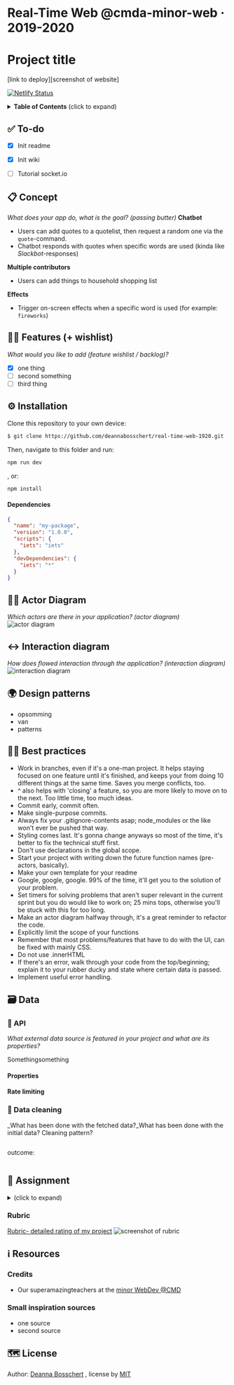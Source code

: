 # Real-Time Web @cmda-minor-web · 2019-2020
# Project title

[link to deploy][screenshot of website]

[![Netlify Status](https://api.netlify.com/api/v1/badges/9aec17a8-142c-40c1-a2b2-ad3e73f9f652/deploy-status)](https://app.netlify.com/sites/rtw/deploys)


<details>
  <summary><strong>Table of Contents</strong> (click to expand)</summary>

<!-- toc -->

- [✅ To-do](#--to-do)
- [📋 Concept](#---concept)
- [👯🏿‍ Features (+ wishlist)](#------features----wishlist-)
- [⚙️ Installation](#---installation)
- [🧑🏼‍ Actor Diagram](#------actor-diagram)
- [↔️ Interaction diagram](#---interaction-diagram)
- [🌍 Design patterns](#---design-patterns)
- [👍🏽 Best practices](#-----best-practices)
- [🗃 Data](#---data)
  * [🐒 API](#---github-api)
    + [Endpoint(s)](#endpoint-s-)
    + [Rate limiting](#rate-limiting)
  * [💽 Data cleaning](#---data-cleaning)
- [🏫 Assignment](#---assignment)
  * [Learning goals](#learning-goals)
  * [Week 1 - Hello Server 🐒](#week-1---hello-api---)
  * [Week 2 - Sharing is caring 🛠](#week-2---design-and-refactor---)
  * [Week 3 - Let’s take this show on the road 🎁](#week-3---wrapping-up---)
  * [Rubric](#rubric)
- [ℹ️ Resources](#---resources)
  * [Credits](#credits)
  * [Small inspiration sources](#small-inspiration-sources)
- [🗺️ License](#----license)

<!-- tocstop -->

</details>

## ✅ To-do
- [x] Init readme
- [x] Init wiki
- [ ] Tutorial socket.io



## 📋 Concept
_What does your app do, what is the goal? (passing butter)_
**Chatbot**
- Users can add quotes to a quotelist, then request a random one via the `quote`-command.
- Chatbot responds with quotes when specific words are used (kinda like _Slackbot_-responses)

**Multiple contributors**
- Users can add things to household shopping list


**Effects**
- Trigger on-screen effects when a specific word is used (for example: `fireworks`)

## 👯🏿‍ Features (+ wishlist)
_What would you like to add (feature wishlist / backlog)?_

- [x] one thing
- [ ] second something
- [ ] third thing

## ⚙️ Installation
Clone this repository to your own device:
```bash
$ git clone https://github.com/deannabosschert/real-time-web-1920.git
```
Then, navigate to this folder and run:

```bash
npm run dev
```
, or:

```bash
npm install
```

#### Dependencies
```json
{
  "name": "my-package",
  "version": "1.0.0",
  "scripts": {
    "iets": "iets"
  },
  "devDependencies": {
    "iets": "*"
  }
}
```


## 🧑🏼‍ Actor Diagram
_Which actors are there in your application? (actor diagram)_
![actor diagram](https://github.com/deannabosschert/real-time-web-1920/blob/master/src/img/actordiagram.png)

## ↔️ Interaction diagram
_How does flowed interaction through the application? (interaction diagram)_
![interaction diagram](https://github.com/deannabosschert/real-time-web-1920/blob/master/src/img/interactiondiagram.png)

## 🌍 Design patterns

- opsomming
- van
- patterns

## 👍🏽 Best practices

- Work in branches, even if it's a one-man project. It helps staying focused on one feature until it's finished, and keeps your from doing 10 different things at the same time. Saves you merge conflicts, too.
- ^ also helps with 'closing' a feature, so you are more likely to move on to the next. Too little time, too much ideas.
- Commit early, commit often.
- Make single-purpose commits.
- Always fix your .gitignore-contents asap; node_modules or the like won't ever be pushed that way.
- Styling comes last. It's gonna change anyways so most of the time, it's better to fix the technical stuff first.
- Don't use declarations in the global scope.
- Start your project with writing down the future function names (pre-actors, basically).
- Make your own template for your readme
- Google, google, google. 99% of the time, it'll get you to the solution of your problem.
- Set timers for solving problems that aren't super relevant in the current sprint but you do would like to work on; 25 mins tops, otherwise you'll be stuck with this for too long.
- Make an actor diagram halfway through, it's a great reminder to refactor the code.
- Explicitly limit the scope of your functions
- Remember that most problems/features that have to do with the UI, can be fixed with mainly CSS.
- Do not use .innerHTML
- If there's an error, walk through your code from the top/beginning; explain it to your rubber ducky and state where certain data is passed.
- Implement useful error handling.

## 🗃 Data

### 🐒 API
_What external data source is featured in your project and what are its properties?_

Somethingsomething

#### Properties

#### Rate limiting

### 💽 Data cleaning
_What has been done with the fetched data?_What has been done with the initial data? Cleaning pattern?

```js
```

outcome:
```json
```

## 🏫 Assignment
<details>
  <summary></strong> (click to expand)</summary>
> During this course you will learn how to build a meaningful real-time application. You will learn techniques to setup an open connection between the client and the server. This will enable you to send data in real-time both ways, at the same time.


### Learning goals

- _You can deal with real-time complexity_
- _You can handle real-time client-server interaction
- _You can handle real-time data management_
- _You can handle multi-user support_


### Week 1 - Hello Server 📤

Goal: Build and deploy a unique barebone real-time app

### Week 2 - Sharing is caring 👯

Goal: Store, manipulate and share data between server-client

### Week 3 - Let’s take this show on the road 🛣️

Goal: Handle data sharing and multi-user support

</details>

### Rubric

[Rubric- detailed rating of my project](https://github.com/deannabosschert/real-time-web-1920/wiki/Rubric)
![screenshot of rubric](https://github.com/deannabosschert/real-time-web-1920/blob/master/src/img/documentation/rubric.png)

## ℹ️ Resources

### Credits

- Our superamazingteachers at the [minor WebDev @CMD](https://github.com/cmda-minor-web/)

### Small inspiration sources

- one source
- second source

## 🗺️ License

Author: [Deanna Bosschert](https://github.com/deannabosschert) , license by
[MIT](https://github.com/deannabosschert/real-time-web-1920/blob/master/LICENSE)

